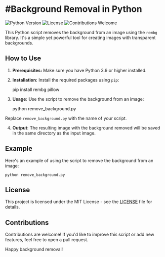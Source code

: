 #Background Removal in Python
============================

![Python Version](https://img.shields.io/badge/Python-3.11+%2B-blue) ![License](https://img.shields.io/badge/License-MIT-green) ![Contributions Welcome](https://img.shields.io/badge/Contributions-Welcome-brightgreen)

This Python script removes the background from an image using the `rembg` library. It's a simple yet powerful tool for creating images with transparent backgrounds.

How to Use
----------

1.  **Prerequisites:** Make sure you have Python 3.9 or higher installed.
2.  **Installation:** Install the required packages using `pip`:

    pip install rembg pillow
    

3.  **Usage:** Use the script to remove the background from an image:

    python remove_background.py
    

Replace `remove_background.py` with the name of your script.

4.  **Output:** The resulting image with the background removed will be saved in the same directory as the input image.

Example
-------

Here's an example of using the script to remove the background from an image:

    python remove_background.py
    

License
-------

This project is licensed under the MIT License - see the [LICENSE](LICENSE) file for details.

Contributions
-------------

Contributions are welcome! If you'd like to improve this script or add new features, feel free to open a pull request.


Happy background removal!
